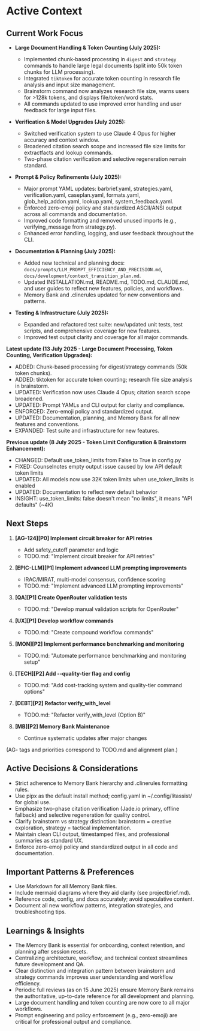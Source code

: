 # Active Context

## Current Work Focus

- **Large Document Handling & Token Counting (July 2025):**
  - Implemented chunk-based processing in `digest` and `strategy` commands to handle large legal documents (split into 50k token chunks for LLM processing).
  - Integrated `tiktoken` for accurate token counting in research file analysis and input size management.
  - Brainstorm command now analyzes research file size, warns users for >128k tokens, and displays file/token/word stats.
  - All commands updated to use improved error handling and user feedback for large input files.

- **Verification & Model Upgrades (July 2025):**
  - Switched verification system to use Claude 4 Opus for higher accuracy and context window.
  - Broadened citation search scope and increased file size limits for extractfacts and lookup commands.
  - Two-phase citation verification and selective regeneration remain standard.

- **Prompt & Policy Refinements (July 2025):**
  - Major prompt YAML updates: barbrief.yaml, strategies.yaml, verification.yaml, caseplan.yaml, formats.yaml, glob_help_addon.yaml, lookup.yaml, system_feedback.yaml.
  - Enforced zero-emoji policy and standardized ASCII/ANSI output across all commands and documentation.
  - Improved code formatting and removed unused imports (e.g., verifying_message from strategy.py).
  - Enhanced error handling, logging, and user feedback throughout the CLI.

- **Documentation & Planning (July 2025):**
  - Added new technical and planning docs: `docs/prompts/LLM_PROMPT_EFFICIENCY_AND_PRECISION.md`, `docs/development/context_transition_plan.md`.
  - Updated INSTALLATION.md, README.md, TODO.md, CLAUDE.md, and user guides to reflect new features, policies, and workflows.
  - Memory Bank and .clinerules updated for new conventions and patterns.

- **Testing & Infrastructure (July 2025):**
  - Expanded and refactored test suite: new/updated unit tests, test scripts, and comprehensive coverage for new features.
  - Improved test output clarity and coverage for all major commands.

**Latest update (13 July 2025 - Large Document Processing, Token Counting, Verification Upgrades):**
- ADDED: Chunk-based processing for digest/strategy commands (50k token chunks).
- ADDED: tiktoken for accurate token counting; research file size analysis in brainstorm.
- UPDATED: Verification now uses Claude 4 Opus; citation search scope broadened.
- UPDATED: Prompt YAMLs and CLI output for clarity and compliance.
- ENFORCED: Zero-emoji policy and standardized output.
- UPDATED: Documentation, planning, and Memory Bank for all new features and conventions.
- EXPANDED: Test suite and infrastructure for new features.

**Previous update (8 July 2025 - Token Limit Configuration & Brainstorm Enhancement):**
- CHANGED: Default use_token_limits from False to True in config.py
- FIXED: Counselnotes empty output issue caused by low API default token limits
- UPDATED: All models now use 32K token limits when use_token_limits is enabled
- UPDATED: Documentation to reflect new default behavior
- INSIGHT: use_token_limits: false doesn't mean "no limits", it means "API defaults" (~4K)

## Next Steps

1. **[AG-124][P0] Implement circuit breaker for API retries**  
   - Add safety_cutoff parameter and logic  
   - TODO.md: "Implement circuit breaker for API retries"

2. **[EPIC-LLM][P1] Implement advanced LLM prompting improvements**  
   - IRAC/MIRAT, multi-model consensus, confidence scoring  
   - TODO.md: "Implement advanced LLM prompting improvements"

3. **[QA][P1] Create OpenRouter validation tests**  
   - TODO.md: "Develop manual validation scripts for OpenRouter"

4. **[UX][P1] Develop workflow commands**  
   - TODO.md: "Create compound workflow commands"

5. **[MON][P2] Implement performance benchmarking and monitoring**  
   - TODO.md: "Automate performance benchmarking and monitoring setup"

6. **[TECH][P2] Add --quality-tier flag and config**  
   - TODO.md: "Add cost-tracking system and quality-tier command options"

7. **[DEBT][P2] Refactor verify_with_level**  
   - TODO.md: "Refactor verify_with_level (Option B)"

8. **[MB][P2] Memory Bank Maintenance**  
   - Continue systematic updates after major changes

(AG- tags and priorities correspond to TODO.md and alignment plan.)

## Active Decisions & Considerations
- Strict adherence to Memory Bank hierarchy and .clinerules formatting rules.
- Use pipx as the default install method; config.yaml in ~/.config/litassist/ for global use.
- Emphasize two-phase citation verification (Jade.io primary, offline fallback) and selective regeneration for quality control.
- Clarify brainstorm vs strategy distinction: brainstorm = creative exploration, strategy = tactical implementation.
- Maintain clean CLI output, timestamped files, and professional summaries as standard UX.
- Enforce zero-emoji policy and standardized output in all code and documentation.

## Important Patterns & Preferences
- Use Markdown for all Memory Bank files.
- Include mermaid diagrams where they aid clarity (see projectbrief.md).
- Reference code, config, and docs accurately; avoid speculative content.
- Document all new workflow patterns, integration strategies, and troubleshooting tips.

## Learnings & Insights
- The Memory Bank is essential for onboarding, context retention, and planning after session resets.
- Centralizing architecture, workflow, and technical context streamlines future development and QA.
- Clear distinction and integration pattern between brainstorm and strategy commands improves user understanding and workflow efficiency.
- Periodic full reviews (as on 15 June 2025) ensure Memory Bank remains the authoritative, up-to-date reference for all development and planning.
- Large document handling and token counting are now core to all major workflows.
- Prompt engineering and policy enforcement (e.g., zero-emoji) are critical for professional output and compliance.
